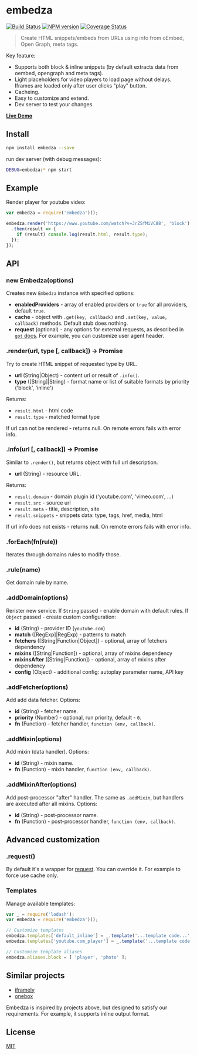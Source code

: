 embedza
=======

[![Build Status](https://img.shields.io/travis/nodeca/embedza/master.svg?style=flat)](https://travis-ci.org/nodeca/embedza)
[![NPM version](https://img.shields.io/npm/v/embedza.svg?style=flat)](https://www.npmjs.org/package/embedza)
[![Coverage Status](https://coveralls.io/repos/github/nodeca/embedza/badge.svg?branch=master)](https://coveralls.io/github/nodeca/embedza?branch=master)

> Create HTML snippets/embeds from URLs using info from oEmbed,
> Open Graph, meta tags.

Key feature:

- Supports both block & inline snippets (by default extracts data from oembed,
  opengraph and meta tags).
- Light placeholders for video players to load page without delays. Iframes are
  loaded only after user clicks "play" button.
- Cacheing.
- Easy to customize and extend.
- Dev server to test your changes.

[**Live Demo**](https://embedza.herokuapp.com/)


Install
-------

```bash
npm install embedza --save
```

run dev server (with debug messages):

```bash
DEBUG=embedza:* npm start
```


Example
-------

Render player for youtube video:

```javascript
var embedza = require('embedza')();

embedza.render('https://www.youtube.com/watch?v=JrZSfMiVC88', 'block')
  .then(result => {
    if (result) console.log(result.html, result.type);
  });
});
```


API
---


### new Embedza(options)

Creates new `Embedza` instance with specified options:

- __enabledProviders__ - array of enabled providers or `true` for all providers,
  default `true`.
- __cache__ - object with `.get(key, callback)` and `.set(key, value, callback)`
  methods. Default stub does nothing.
- __request__ (optional) - any options for external requests, as described
  in [`got` docs](https://github.com/sindresorhus/got). For example, you can
  customize user agent header.


### .render(url, type [, callback]) -> Promise

Try to create HTML snippet of requested type by URL.

- __url__ (String|Object) - content url or result of `.info()`.
- __type__ ([String]|String) - format name or list of suitable formats
  by priority ('block', 'inline')

Returns:

- `result.html` - html code
- `result.type` - matched format type

If url can not be rendered - returns null. On remote errors fails with
error info.


### .info(url [, callback]) -> Promise

Similar to `.render()`, but returns object with full url description.

- __url__ (String) - resource URL.

Returns:

- `result.domain` - domain plugin id ('youtube.com', 'vimeo.com', ...)
- `result.src` - source url
- `result.meta` - title, description, site
- `result.snippets` - snippets data: type, tags, href, media, html

If url info does not exists - returns null. On remote errors fails with
error info.


### .forEach(fn(rule))

Iterates through domains rules to modify those.


### .rule(name)

Get domain rule by name.


### .addDomain(options)

Rerister new service. If `String` passed - enable domain with default rules.
If `Object` passed - create custom configuration:

- __id__ (String) - provider ID (`youtube.com`)
- __match__ ([RegExp]|RegExp) - patterns to match
- __fetchers__ ([String|Function|Object]) - optional, array of fetchers dependency
- __mixins__ ([String|Function]) - optional, array of mixins dependency
- __mixinsAfter__ ([String|Function]) - optional, array of mixins after dependency
- __config__ (Object) - additional config: autoplay parameter name, API key


### .addFetcher(options)

Add add data fetcher. Options:

- __id__ (String) - fetcher name.
- __priority__ (Number) - optional, run priority, default - `0`.
- __fn__ (Function) - fetcher handler, `function (env, callback)`.


### .addMixin(options)

Add mixin (data handler). Options:

- __id__ (String) - mixin name.
- __fn__ (Function) - mixin handler, `function (env, callback)`.


### .addMixinAfter(options)

Add post-processor "after" handler. The same as `.addMixin`, but handlers
are axecuted after all mixins. Options:

- __id__ (String) - post-processor name.
- __fn__ (Function) - post-processor handler, `function (env, callback)`.


## Advanced customization

### .request()

By default it's a wrapper for [request](npmjs.com/packages/request). You can
override it. For example to force use cache only.


### Templates

Manage available templates:

```js
var _ = require('lodash');
var embedza = require('embedza')();

// Customize templates
embedza.templates['default_inline'] = _.template('...template code...', { variable: 'self' });
embedza.templates['youtube.com_player'] = _.template('...template code...', { variable: 'self' });

// Customize template aliases
embedza.aliases.block = [ 'player', 'photo' ];
```


Similar projects
----------------

- [iframely](https://github.com/itteco/iframely)
- [onebox](https://github.com/discourse/onebox)

Embedza is inspired by projects above, but designed to satisfy our requirements.
For example, it supports inline output format.


License
-------

[MIT](https://raw.github.com/nodeca/embedza/master/LICENSE)
